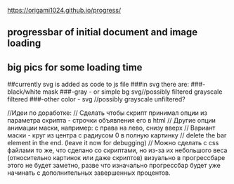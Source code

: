 https://origami1024.github.io/progress/


## progressbar of initial document and image loading 
## big pics for some loading time


##currently svg is added as code to js file
###in svg there are:
###-black/white mask
###-gray - or simple bg svg//possibly filtered grayscale filtered
###-other color - svg //possibly grayscale unfiltered?


//Идеи по доработке:
// Сделать чтобы скрипт принимал опции из параметра скрипта - строчки объявления его в html 
// Другие опции анимации маски, например: с права на лево, снизу вверх
// Вариант маски - круг из центра с радиусом 0 в полную картинку
// delete the bar element in the end. (leave it now for debugging)
// Можно сделать с css файлами то же, что сделано со скриптами, но из-за их небольшого веса (относительно картинок или даже скриптов) визуально в прогрессбаре этого не будет заметно, разве что изначально прогрессбар будет уже начинать с дополнительных завершенных процентов.